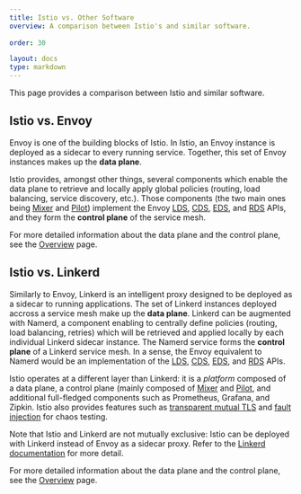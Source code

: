 ```yaml
---
title: Istio vs. Other Software
overview: A comparison between Istio's and similar software.
              
order: 30

layout: docs
type: markdown
---
```


This page provides a comparison between Istio and similar software.

## Istio vs. Envoy

Envoy is one of the building blocks of Istio. In Istio, an Envoy instance is deployed as a sidecar to every running service. Together, this set of Envoy instances makes up the **data plane**.

Istio provides, amongst other things, several components which enable the data plane to retrieve and locally apply global policies (routing, load balancing, service discovery, etc.). Those components (the two main ones being [Mixer]({{home}}/docs/concepts/policy-and-control/mixer.html) and [Pilot]({{home}}/docs/concepts/traffic-management/pilot.html)) implement the Envoy [LDS](https://www.envoyproxy.io/docs/envoy/latest/api-v2/lds.proto), [CDS](https://www.envoyproxy.io/docs/envoy/latest/api-v2/cds.proto), [EDS](https://www.envoyproxy.io/docs/envoy/latest/api-v2/eds.proto), and [RDS](https://www.envoyproxy.io/docs/envoy/latest/api-v2/rds.proto) APIs, and they form the **control plane** of the service mesh.

For more detailed information about the data plane and the control plane, see the [Overview]({{home}}/docs/concepts/what-is-istio/overview.html) page.

## Istio vs. Linkerd

Similarly to Envoy, Linkerd is an intelligent proxy designed to be deployed as a sidecar to running applications. The set of Linkerd instances deployed accross a service mesh make up the **data plane**. Linkerd can be augmented with Namerd, a component enabling to centrally define policies (routing, load balancing, retries) which will be retrieved and applied locally by each individual Linkerd sidecar instance. The Namerd service forms the **control plane** of a Linkerd service mesh. In a sense, the Envoy equivalent to Namerd would be an implementation of the [LDS](https://www.envoyproxy.io/docs/envoy/latest/api-v2/lds.proto), [CDS](https://www.envoyproxy.io/docs/envoy/latest/api-v2/cds.proto), [EDS](https://www.envoyproxy.io/docs/envoy/latest/api-v2/eds.proto), and [RDS](https://www.envoyproxy.io/docs/envoy/latest/api-v2/rds.proto) APIs.

Istio operates at a different layer than Linkerd: it is a _platform_ composed of a data plane, a control plane (mainly composed of [Mixer]({{home}}/docs/concepts/policy-and-control/mixer.html) and [Pilot]({{home}}/docs/concepts/traffic-management/pilot.html), and additional full-fledged components such as Prometheus, Grafana, and Zipkin. Istio also provides features such as [transparent mutual TLS]({{home}}/docs/concepts/security/mutual-tls.html) and [fault injection]({{home}}/docs/concepts/traffic-management/fault-injection.html) for chaos testing.

Note that Istio and Linkerd are not mutually exclusive: Istio can be deployed with Linkerd instead of Envoy as a sidecar proxy. Refer to the [Linkerd documentation](https://linkerd.io/getting-started/istio/) for more detail.

For more detailed information about the data plane and the control plane, see the [Overview]({{home}}/docs/concepts/what-is-istio/overview) page.